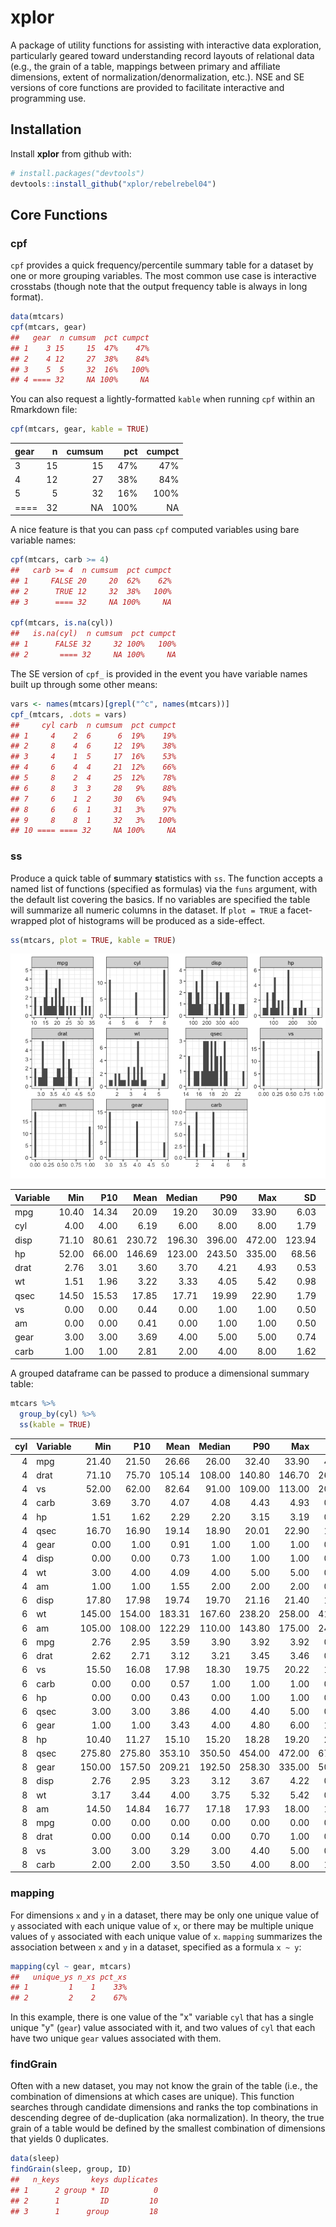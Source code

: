 
xplor
=====

A package of utility functions for assisting with interactive data exploration, particularly geared toward understanding record layouts of relational data (e.g., the grain of a table, mappings between primary and affiliate dimensions, extent of normalization/denormalization, etc.). NSE and SE versions of core functions are provided to facilitate interactive and programming use.

Installation
------------

Install **xplor** from github with:

``` r
# install.packages("devtools")
devtools::install_github("xplor/rebelrebel04")
```

Core Functions
--------------

### cpf

`cpf` provides a quick frequency/percentile summary table for a dataset by one or more grouping variables. The most common use case is interactive crosstabs (though note that the output frequency table is always in long format).

``` r
data(mtcars)
cpf(mtcars, gear)
##   gear  n cumsum  pct cumpct
## 1    3 15     15  47%    47%
## 2    4 12     27  38%    84%
## 3    5  5     32  16%   100%
## 4 ==== 32     NA 100%     NA
```

You can also request a lightly-formatted `kable` when running `cpf` within an Rmarkdown file:

``` r
cpf(mtcars, gear, kable = TRUE)
```

| gear |    n|  cumsum|   pct|  cumpct|
|:-----|----:|-------:|-----:|-------:|
| 3    |   15|      15|   47%|     47%|
| 4    |   12|      27|   38%|     84%|
| 5    |    5|      32|   16%|    100%|
| ==== |   32|      NA|  100%|      NA|

A nice feature is that you can pass `cpf` computed variables using bare variable names:

``` r
cpf(mtcars, carb >= 4)
##   carb >= 4  n cumsum  pct cumpct
## 1     FALSE 20     20  62%    62%
## 2      TRUE 12     32  38%   100%
## 3      ==== 32     NA 100%     NA

cpf(mtcars, is.na(cyl))
##   is.na(cyl)  n cumsum  pct cumpct
## 1      FALSE 32     32 100%   100%
## 2       ==== 32     NA 100%     NA
```

The SE version of `cpf_` is provided in the event you have variable names built up through some other means:

``` r
vars <- names(mtcars)[grepl("^c", names(mtcars))]
cpf_(mtcars, .dots = vars)
##     cyl carb  n cumsum  pct cumpct
## 1     4    2  6      6  19%    19%
## 2     8    4  6     12  19%    38%
## 3     4    1  5     17  16%    53%
## 4     6    4  4     21  12%    66%
## 5     8    2  4     25  12%    78%
## 6     8    3  3     28   9%    88%
## 7     6    1  2     30   6%    94%
## 8     6    6  1     31   3%    97%
## 9     8    8  1     32   3%   100%
## 10 ==== ==== 32     NA 100%     NA
```

### ss

Produce a quick table of **s**ummary **s**tatistics with `ss`. The function accepts a named list of functions (specified as formulas) via the `funs` argument, with the default list covering the basics. If no variables are specified the table will summarize all numeric columns in the dataset. If `plot = TRUE` a facet-wrapped plot of histograms will be produced as a side-effect.

``` r
ss(mtcars, plot = TRUE, kable = TRUE)
```

![](README-unnamed-chunk-7-1.png)

| Variable |    Min|    P10|    Mean|  Median|     P90|     Max|      SD|    CV|  NAs|
|:---------|------:|------:|-------:|-------:|-------:|-------:|-------:|-----:|----:|
| mpg      |  10.40|  14.34|   20.09|   19.20|   30.09|   33.90|    6.03|  0.30|    0|
| cyl      |   4.00|   4.00|    6.19|    6.00|    8.00|    8.00|    1.79|  0.29|    0|
| disp     |  71.10|  80.61|  230.72|  196.30|  396.00|  472.00|  123.94|  0.54|    0|
| hp       |  52.00|  66.00|  146.69|  123.00|  243.50|  335.00|   68.56|  0.47|    0|
| drat     |   2.76|   3.01|    3.60|    3.70|    4.21|    4.93|    0.53|  0.15|    0|
| wt       |   1.51|   1.96|    3.22|    3.33|    4.05|    5.42|    0.98|  0.30|    0|
| qsec     |  14.50|  15.53|   17.85|   17.71|   19.99|   22.90|    1.79|  0.10|    0|
| vs       |   0.00|   0.00|    0.44|    0.00|    1.00|    1.00|    0.50|  1.15|    0|
| am       |   0.00|   0.00|    0.41|    0.00|    1.00|    1.00|    0.50|  1.23|    0|
| gear     |   3.00|   3.00|    3.69|    4.00|    5.00|    5.00|    0.74|  0.20|    0|
| carb     |   1.00|   1.00|    2.81|    2.00|    4.00|    8.00|    1.62|  0.57|    0|

A grouped dataframe can be passed to produce a dimensional summary table:

``` r
mtcars %>% 
  group_by(cyl) %>% 
  ss(kable = TRUE)
```

|  cyl| Variable |     Min|     P10|    Mean|  Median|     P90|     Max|     SD|    CV|  NAs|
|----:|:---------|-------:|-------:|-------:|-------:|-------:|-------:|------:|-----:|----:|
|    4| mpg      |   21.40|   21.50|   26.66|   26.00|   32.40|   33.90|   4.51|  0.17|    0|
|    4| drat     |   71.10|   75.70|  105.14|  108.00|  140.80|  146.70|  26.87|  0.26|    0|
|    4| vs       |   52.00|   62.00|   82.64|   91.00|  109.00|  113.00|  20.93|  0.25|    0|
|    4| carb     |    3.69|    3.70|    4.07|    4.08|    4.43|    4.93|   0.37|  0.09|    0|
|    4| hp       |    1.51|    1.62|    2.29|    2.20|    3.15|    3.19|   0.57|  0.25|    0|
|    4| qsec     |   16.70|   16.90|   19.14|   18.90|   20.01|   22.90|   1.68|  0.09|    0|
|    4| gear     |    0.00|    1.00|    0.91|    1.00|    1.00|    1.00|   0.30|  0.33|    0|
|    4| disp     |    0.00|    0.00|    0.73|    1.00|    1.00|    1.00|   0.47|  0.64|    0|
|    4| wt       |    3.00|    4.00|    4.09|    4.00|    5.00|    5.00|   0.54|  0.13|    0|
|    4| am       |    1.00|    1.00|    1.55|    2.00|    2.00|    2.00|   0.52|  0.34|    0|
|    6| disp     |   17.80|   17.98|   19.74|   19.70|   21.16|   21.40|   1.45|  0.07|    0|
|    6| wt       |  145.00|  154.00|  183.31|  167.60|  238.20|  258.00|  41.56|  0.23|    0|
|    6| am       |  105.00|  108.00|  122.29|  110.00|  143.80|  175.00|  24.26|  0.20|    0|
|    6| mpg      |    2.76|    2.95|    3.59|    3.90|    3.92|    3.92|   0.48|  0.13|    0|
|    6| drat     |    2.62|    2.71|    3.12|    3.21|    3.45|    3.46|   0.36|  0.11|    0|
|    6| vs       |   15.50|   16.08|   17.98|   18.30|   19.75|   20.22|   1.71|  0.09|    0|
|    6| carb     |    0.00|    0.00|    0.57|    1.00|    1.00|    1.00|   0.53|  0.94|    0|
|    6| hp       |    0.00|    0.00|    0.43|    0.00|    1.00|    1.00|   0.53|  1.25|    0|
|    6| qsec     |    3.00|    3.00|    3.86|    4.00|    4.40|    5.00|   0.69|  0.18|    0|
|    6| gear     |    1.00|    1.00|    3.43|    4.00|    4.80|    6.00|   1.81|  0.53|    0|
|    8| hp       |   10.40|   11.27|   15.10|   15.20|   18.28|   19.20|   2.56|  0.17|    0|
|    8| qsec     |  275.80|  275.80|  353.10|  350.50|  454.00|  472.00|  67.77|  0.19|    0|
|    8| gear     |  150.00|  157.50|  209.21|  192.50|  258.30|  335.00|  50.98|  0.24|    0|
|    8| disp     |    2.76|    2.95|    3.23|    3.12|    3.67|    4.22|   0.37|  0.12|    0|
|    8| wt       |    3.17|    3.44|    4.00|    3.75|    5.32|    5.42|   0.76|  0.19|    0|
|    8| am       |   14.50|   14.84|   16.77|   17.18|   17.93|   18.00|   1.20|  0.07|    0|
|    8| mpg      |    0.00|    0.00|    0.00|    0.00|    0.00|    0.00|   0.00|   NaN|    0|
|    8| drat     |    0.00|    0.00|    0.14|    0.00|    0.70|    1.00|   0.36|  2.54|    0|
|    8| vs       |    3.00|    3.00|    3.29|    3.00|    4.40|    5.00|   0.73|  0.22|    0|
|    8| carb     |    2.00|    2.00|    3.50|    3.50|    4.00|    8.00|   1.56|  0.44|    0|

### mapping

For dimensions `x` and `y` in a dataset, there may be only one unique value of `y` associated with each unique value of `x`, or there may be multiple unique values of `y` associated with each unique value of `x`. `mapping` summarizes the association between `x` and `y` in a dataset, specified as a formula `x ~ y`:

``` r
mapping(cyl ~ gear, mtcars)
##   unique_ys n_xs pct_xs
## 1         1    1    33%
## 2         2    2    67%
```

In this example, there is one value of the "x" variable `cyl` that has a single unique "y" (`gear`) value associated with it, and two values of `cyl` that each have two unique `gear` values associated with them.

### findGrain

Often with a new dataset, you may not know the grain of the table (i.e., the combination of dimensions at which cases are unique). This function searches through candidate dimensions and ranks the top combinations in descending degree of de-duplication (aka normalization). In theory, the true grain of a table would be defined by the smallest combination of dimensions that yields 0 duplicates.

``` r
data(sleep)
findGrain(sleep, group, ID)
##   n_keys       keys duplicates
## 1      2 group * ID          0
## 2      1         ID         10
## 3      1      group         18
```
